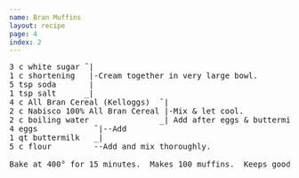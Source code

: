 ```yaml
---
name: Bran Muffins
layout: recipe
page: 4
index: 2
---
```


<pre>
3 c white sugar ¯|
1 c shortening   |-Cream together in very large bowl.
5 tsp soda       |
1 tsp salt      _|
4 c All Bran Cereal (Kelloggs)  ¯|
2 c Nabisco 100% All Bran Cereal |-Mix & let cool.
2 c boiling water               _| Add after eggs & buttermilk.
4 eggs            ¯|--Add
1 qt buttermilk   _|
5 c flour         --Add and mix thoroughly.

Bake at 400° for 15 minutes.  Makes 100 muffins.  Keeps good in
                                                             freezer.
</pre>
